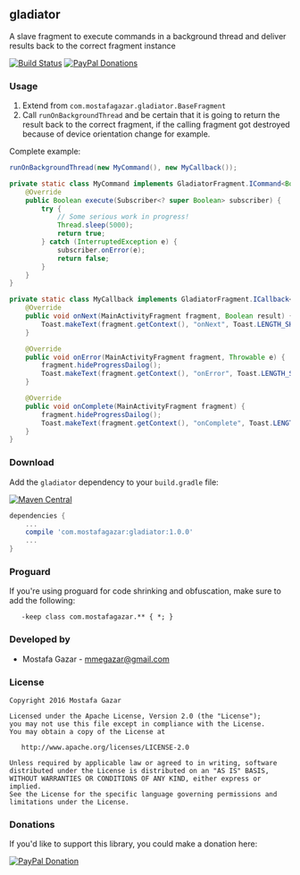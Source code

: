 ## gladiator

A slave fragment to execute commands in a background thread and deliver results back to the correct fragment instance

[![Build Status](https://travis-ci.org/MostafaGazar/gladiator.svg)](https://travis-ci.org/MostafaGazar/gladiator)
[![PayPal Donations](https://img.shields.io/badge/paypal-donate-yellow.svg?style=flat)](https://www.paypal.com/cgi-bin/webscr?cmd=_donations&business=mmegazar%40gmail%2ecom&lc=NZ&item_name=Mostafa%20Gazar&item_number=GitHub&currency_code=USD&bn=PP%2dDonationsBF%3abtn_donateCC_LG%2egif%3aNonHosted)

### Usage

1. Extend from `com.mostafagazar.gladiator.BaseFragment`
2. Call `runOnBackgroundThread` and be certain that it is going to return the result back to the correct fragment, if the calling fragment got destroyed because of device orientation change for example.

Complete example:
```java
runOnBackgroundThread(new MyCommand(), new MyCallback());

private static class MyCommand implements GladiatorFragment.ICommand<Boolean> {
    @Override
    public Boolean execute(Subscriber<? super Boolean> subscriber) {
        try {
            // Some serious work in progress!
            Thread.sleep(5000);
            return true;
        } catch (InterruptedException e) {
            subscriber.onError(e);
            return false;
        }
    }
}

private static class MyCallback implements GladiatorFragment.ICallback<MainActivityFragment, Boolean> {
    @Override
    public void onNext(MainActivityFragment fragment, Boolean result) {
        Toast.makeText(fragment.getContext(), "onNext", Toast.LENGTH_SHORT).show();
    }

    @Override
    public void onError(MainActivityFragment fragment, Throwable e) {
        fragment.hideProgressDailog();
        Toast.makeText(fragment.getContext(), "onError", Toast.LENGTH_SHORT).show();
    }

    @Override
    public void onComplete(MainActivityFragment fragment) {
        fragment.hideProgressDailog();
        Toast.makeText(fragment.getContext(), "onComplete", Toast.LENGTH_SHORT).show();
    }
}
```

### Download

Add the `gladiator` dependency to your `build.gradle` file:

[![Maven Central](https://img.shields.io/maven-central/v/com.mostafagazar/gladiator.svg)](http://search.maven.org/#search%7Cga%7C1%7Cgladiator)
```groovy
dependencies {
    ...
    compile 'com.mostafagazar:gladiator:1.0.0'
    ...
}
```

### Proguard

If you're using proguard for code shrinking and obfuscation, make sure to add the following:
```proguard
   -keep class com.mostafagazar.** { *; }
```

### Developed by

* Mostafa Gazar - <mmegazar@gmail.com>

### License

    Copyright 2016 Mostafa Gazar

    Licensed under the Apache License, Version 2.0 (the "License");
    you may not use this file except in compliance with the License.
    You may obtain a copy of the License at

       http://www.apache.org/licenses/LICENSE-2.0

    Unless required by applicable law or agreed to in writing, software
    distributed under the License is distributed on an "AS IS" BASIS,
    WITHOUT WARRANTIES OR CONDITIONS OF ANY KIND, either express or implied.
    See the License for the specific language governing permissions and
    limitations under the License.
    
### Donations

If you'd like to support this library, you could make a donation here:

[![PayPal Donation](https://www.paypalobjects.com/en_US/i/btn/btn_donateCC_LG.gif)](https://www.paypal.com/cgi-bin/webscr?cmd=_donations&business=mmegazar%40gmail%2ecom&lc=NZ&item_name=Mostafa%20Gazar&item_number=GitHub&currency_code=USD&bn=PP%2dDonationsBF%3abtn_donateCC_LG%2egif%3aNonHosted)
